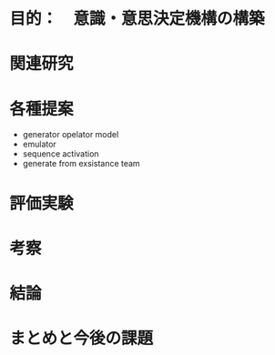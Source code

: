 # 目的：　意識・意思決定機構の構築

# 関連研究

# 各種提案
- generator opelator model
- emulator
- sequence activation
- generate from exsistance team
# 評価実験

# 考察

# 結論

# まとめと今後の課題